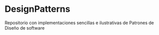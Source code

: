 # DesignPatterns

Repositorio con implementaciones sencillas e ilustrativas de Patrones de Diseño de software
